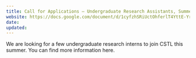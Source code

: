 ```yaml
---
title: Call for Applications – Undergraduate Research Assistants, Summer 2024
website: https://docs.google.com/document/d/1cyfzhSRiUctOhferlT4YttE-Yr5pro_z1CJyjXxevqA/edit?usp=sharing
date: 
updated: 
---
```


We are looking for a few undergraduate research interns to join CSTL this summer. 
You can find more information here.